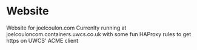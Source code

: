 # Website
Website for joelcoulon.com
Currenlty running at joelcouloncom.containers.uwcs.co.uk with some fun HAProxy rules to get https on UWCS' ACME client

